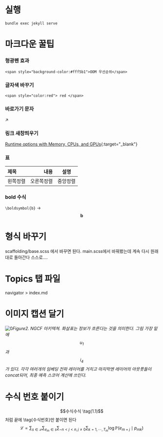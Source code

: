 # 실행
```shell
bundle exec jekyll serve
```


# 마크다운 꿀팁

### 형광펜 효과
```
<span style="background-color:#fff5b1">OOM 우선순위</span>
```

### 글자색 바꾸기
```
<span style="color:red"> red </span>
```

### 바로가기 문자
↗

### 링크 새창띄우기
[Runtime options with Memory, CPUs, and GPUs](https://docs.docker.com/config/containers/resource_constraints/){:target="_blank"}

### 표
|제목|내용|설명|
|:---|---:|:---:|
|왼쪽정렬|오른쪽정렬|중앙정렬|

### bold 수식
```\boldsymbol{b}``` -> $$\boldsymbol{b}$$

# 형식 바꾸기

scaffolding/base.scss 에서 바꾸면 된다. main.scss에서 바꿔봤는데 계속 다시 원래대로 돌아간다 스스로....

# Topics 탭 파일
navigator > index.md

# 이미지 캡션 달기
![0](/assets/images/ngcf/figure2.png)*Figure2. NGCF 아키텍쳐. 화살표는 정보가 흐른다는 것을 의미한다. 그림 가장 밑에 $$u_1$$과 $$i_4$$가 있다. 각각 여러개의 임베딩 전파 레이어를 거치고 마지막엔 레이어의 아웃풋들이 concat되어, 최종 예측 스코어 계산에 쓰인다.*

# 수식 번호 붙이기
$$수식수식 \tag(1.1)$$ 처럼 끝에 \tag{수식번호}만 붙이면 된다
$$  \mathcal{L} = \sum_{s \in \mathcal{S}} \sum_{e_m \in s} \sum_{-n \lt j \lt n, j \ne 0} \sum_{k=1, \cdots , T_m} \log \mathbb{P}(e_{m+j} \mid p_{mk}) \tag{3.2}$$